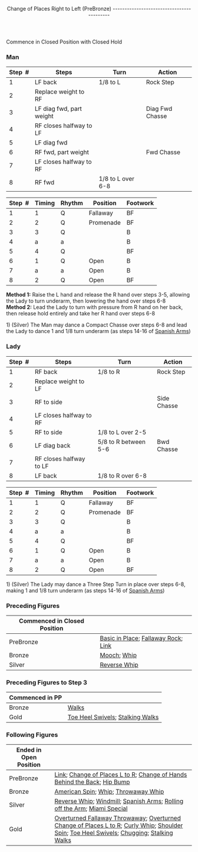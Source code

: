 <header>Change of Places Right to Left (PreBronze)
------------------------------------------

 </header>Commence in Closed Position with Closed Hold

### Man

 | **Step<span style="color:white">\_</span>\#** | **Steps** | **Turn** | **Action** |
|---|---|---|---|
| 1 | LF back | 1/8 to L | Rock Step |
| 2 | Replace weight to RF |  |
| 3 | LF diag fwd, part weight |  | Diag Fwd Chasse |
| 4 | RF closes halfway to LF |  |
| 5 | LF diag fwd |  |
| 6 | RF fwd, part weight |  | Fwd Chasse |
| 7 | LF closes halfway to RF |  |
| 8 | RF fwd | 1/8 to L over 6-8 |

 | **Step<span style="color:white">\_</span>\#** | **Timing** | **Rhythm** | **Position** | **Footwork** |
|---|---|---|---|---|
| 1 | 1 | Q | Fallaway | BF |
| 2 | 2 | Q | Promenade | BF |
| 3 | 3 | Q |  | B |
| 4 | a | a |  | B |
| 5 | 4 | Q |  | BF |
| 6 | 1 | Q | Open | B |
| 7 | a | a | Open | B |
| 8 | 2 | Q | Open | BF |

**Method 1:** Raise the L hand and release the R hand over steps 3-5, allowing the Lady to turn underarm, then lowering the hand over steps 6-8  
 **Method 2:** Lead the Lady to turn with pressure from R hand on her back, then release hold entirely and take her R hand over steps 6-8

1\) (Silver) The Man may dance a Compact Chasse over steps 6-8 and lead the Lady to dance 1 and 1/8 turn underarm (as steps 14-16 of [Spanish Arms](spanish_arms.md))

### Lady

 | **Step<span style="color:white">\_</span>\#** | **Steps** | **Turn** | **Action** |
|---|---|---|---|
| 1 | RF back | 1/8 to R | Rock Step |
| 2 | Replace weight to LF |  |
| 3 | RF to side |  | Side Chasse |
| 4 | LF closes halfway to RF |  |
| 5 | RF to side | 1/8 to L over 2-5 |
| 6 | LF diag back | 5/8 to R between 5-6 | Bwd Chasse |
| 7 | RF closes halfway to LF |  |
| 8 | LF back | 1/8 to R over 6-8 |

 | **Step<span style="color:white">\_</span>\#** | **Timing** | **Rhythm** | **Position** | **Footwork** |
|---|---|---|---|---|
| 1 | 1 | Q | Fallaway | BF |
| 2 | 2 | Q | Promenade | BF |
| 3 | 3 | Q |  | B |
| 4 | a | a |  | B |
| 5 | 4 | Q |  | BF |
| 6 | 1 | Q | Open | B |
| 7 | a | a | Open | B |
| 8 | 2 | Q | Open | BF |

1\) (Silver) The Lady may dance a Three Step Turn in place over steps 6-8, making 1 and 1/8 turn underarm (as steps 14-16 of [Spanish Arms](spanish_arms.md))

### Preceding Figures

 | **Commenced in Closed Position** |  |
|---|---|
| PreBronze | [Basic in Place](overturned_fallaway_throwaway.md); [Fallaway Rock](fallaway_rock.md); [Link](link.md) |
| Bronze | [Mooch](mooch.md); [Whip](whip.md) |
| Silver | [Reverse Whip](reverse_whip.md) |

### Preceding Figures to Step 3

 | **Commenced in PP** |  |
|---|---|
| Bronze | [Walks](walks.md) |
| Gold | [Toe Heel Swivels](toe_heel.md); [Stalking Walks](stalking_walks.md) |

### Following Figures

 | **Ended in Open Position** |  |
|---|---|
| PreBronze | [Link](link.md); [Change of Places L to R](change_LR.md); [Change of Hands Behind the Back](behind_back.md); [Hip Bump](hip_bump.md) |
| Bronze | [American Spin](american_spin.md); [Whip](whip.md); [Throwaway Whip](whip_throwaway.md) |
| Silver | [Reverse Whip](reverse_whip.md); [Windmill](windmill.md); [Spanish Arms](spanish_arms.md); [Rolling off the Arm](rolling_off_arm.md); [Miami Special](miami_special.md) |
| Gold | [Overturned Fallaway Throwaway](overturned_fallaway_throwaway.md); [Overturned Change of Places L to R](overturned_change_of_places_left_right.md); [Curly Whip](curly_whip.md); [Shoulder Spin](shoulder_spin.md); [Toe Heel Swivels](toe_heel.md); [Chugging](chugging.md); [Stalking Walks](stalking_walks.md) |